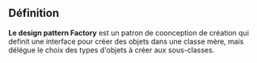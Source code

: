 ## Définition

<b>Le design pattern Factory</b> est un patron de coonception de création qui definit une interface pour créer des objets dans une classe mère, mais délégue le choix des types d'objets à créer aux sous-classes.


